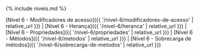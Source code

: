 {% include niveis.md %}

[Nível 6 - Modificadores de acesso]({{ '/nivel-6/modificadores-de-acesso' | relative_url }}) | [Nível 6 - Herança]({{ '/nivel-6/heranca' | relative_url }}) | [Nível 6 - Propriedades]({{  '/nivel-6/propriedades' | relative_url }}) | [Nível 6 - Métodos]({{ '/nivel-6/metodos' | relative_url }}) | [Nível 6 - Sobrecarga de métodos]({{ '/nivel-6/sobrecarga-de-metodos' | relative_url }})